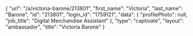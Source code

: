 {
    "url": "\/a\/victoria-barone\/213801",
    "first_name": "Victoria",
    "last_name": "Barone",
    "id": "213801",
    "login_id": "1759121",
    "data": {
        "profilePhoto": null,
        "job_title": "Digital Merchandise Assistant"
    },
    "type": "captivate",
    "layout": "ambassador",
    "title": "Victoria Barone"
}